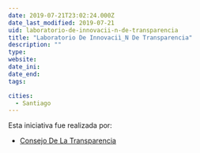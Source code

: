 ```yaml
---
date: 2019-07-21T23:02:24.000Z
date_last_modified: 2019-07-21
uid: laboratorio-de-innovacii-n-de-transparencia
title: "Laboratorio De Innovaciì_N De Transparencia"
description: ""
type: 
website: 
date_ini: 
date_end: 
tags:

cities: 
  - Santiago
---
```


Esta iniciativa fue realizada por:

- [Consejo De La Transparencia](/i/consejo-de-la-transparencia.html)
